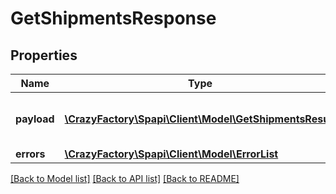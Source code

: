 # GetShipmentsResponse

## Properties
Name | Type | Description | Notes
------------ | ------------- | ------------- | -------------
**payload** | [**\CrazyFactory\Spapi\Client\Model\GetShipmentsResult**](GetShipmentsResult.md) | The payload for the getShipments operation. | [optional] 
**errors** | [**\CrazyFactory\Spapi\Client\Model\ErrorList**](ErrorList.md) |  | [optional] 

[[Back to Model list]](../README.md#documentation-for-models) [[Back to API list]](../README.md#documentation-for-api-endpoints) [[Back to README]](../README.md)


